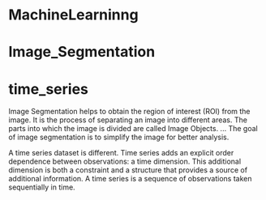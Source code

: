 # MachineLearninng
# Image_Segmentation
# time_series

Image Segmentation helps to obtain the region of interest (ROI) from the image. It is the process of separating an image into different areas. The parts into which the image is divided are called Image Objects. ... The goal of image segmentation is to simplify the image for better analysis.

A time series dataset is different. Time series adds an explicit order dependence between observations: a time dimension. This additional dimension is both a constraint and a structure that provides a source of additional information. A time series is a sequence of observations taken sequentially in time.
